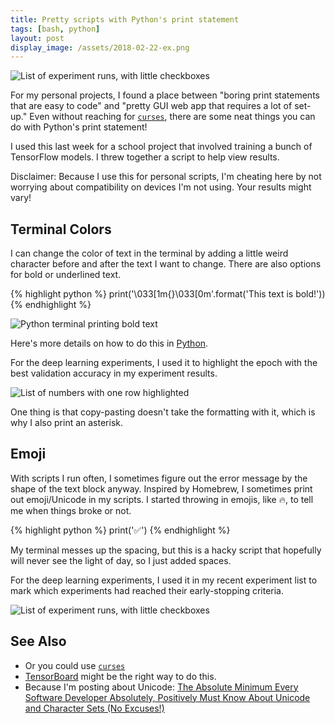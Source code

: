 ```yaml
---
title: Pretty scripts with Python's print statement
tags: [bash, python]
layout: post
display_image: /assets/2018-02-22-ex.png
---
```


![List of experiment runs, with little checkboxes](/assets/2018-02-22-run-list.png)

For my personal projects, I found a place between "boring print statements that are easy to code" and "pretty GUI web app that requires a lot of set-up."
Even without reaching for [`curses`](https://docs.python.org/3/library/curses.html#module-curses), there are some neat things you can do with Python's print statement!

I used this last week for a school project that involved training a bunch of TensorFlow models. I threw together a script to help view results.

Disclaimer: Because I use this for personal scripts, I'm cheating here by not worrying about compatibility on devices I'm not using. Your results might vary!

## Terminal Colors

I can change the color of text in the terminal by adding a little weird character before and after the text I want to change. There are also options for bold or underlined text.

{% highlight python %}
print('\033[1m{}\033[0m'.format('This text is bold!'))
{% endhighlight %}

![Python terminal printing bold text](/assets/2018-02-22-bold-text.png)

Here's more details on how to do this in [Python](https://stackoverflow.com/questions/287871/print-in-terminal-with-colors).

For the deep learning experiments, I used it to highlight the epoch with the best validation accuracy in my experiment results.

![List of numbers with one row highlighted](/assets/2018-02-22-run-view.png)

One thing is that copy-pasting doesn't take the formatting with it, which is why I also print an asterisk.

## Emoji

With scripts I run often, I sometimes figure out the error message by the shape of the text block anyway. Inspired by Homebrew, I sometimes print out emoji/Unicode in my scripts.
 I started throwing in emojis, like 🔥, to tell me when things broke or not.

{% highlight python %}
print('✅')
{% endhighlight %}

My terminal messes up the spacing, but this is a hacky script that hopefully will never see the light of day, so I just added spaces.

For the deep learning experiments, I used it in my recent experiment list to mark which experiments had reached their early-stopping criteria.

![List of experiment runs, with little checkboxes](/assets/2018-02-22-run-list.png)



## See Also
 - Or you could use [`curses`](https://docs.python.org/3/library/curses.html#module-curses)
 - [TensorBoard](https://www.tensorflow.org/programmers_guide/summaries_and_tensorboard) might be the right way to do this.
 - Because I'm posting about Unicode: [The Absolute Minimum Every Software Developer Absolutely, Positively Must Know About Unicode and Character Sets (No Excuses!)](https://www.joelonsoftware.com/2003/10/08/the-absolute-minimum-every-software-developer-absolutely-positively-must-know-about-unicode-and-character-sets-no-excuses/)
